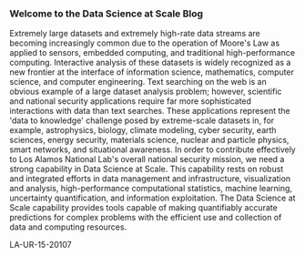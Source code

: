 ### Welcome to the Data Science at Scale Blog ###
        
Extremely large datasets and extremely high-rate data streams are becoming increasingly common due to the operation of Moore&apos;s Law as applied to sensors, embedded computing, and traditional high-performance computing. Interactive analysis of these datasets is widely recognized as a new frontier at the interface of information science, mathematics, computer science, and computer engineering. Text searching on the web is an obvious example of a large dataset analysis problem; however, scientific and national security applications require far more sophisticated interactions with data than text searches. These applications represent the &apos;data to knowledge&apos; challenge posed by extreme-scale datasets in, for example, astrophysics, biology, climate modeling, cyber security, earth sciences, energy security, materials science, nuclear and particle physics, smart networks, and situational awareness. In order to contribute effectively to Los Alamos National Lab&apos;s overall national security mission, we need a strong capability in Data Science at Scale. This capability rests on robust and integrated efforts in data management and infrastructure, visualization and analysis, high-performance computational statistics, machine learning, uncertainty quantification, and information exploitation. The Data Science at Scale capability provides tools capable of making quantifiably accurate predictions for complex problems with the efficient use and collection of data and computing resources.

LA-UR-15-20107
